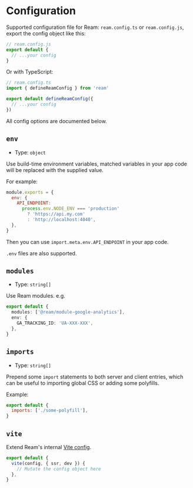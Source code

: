 # Configuration

Supported configuration file for Ream: `ream.config.ts` or `ream.config.js`, export the config object like this:

```ts
// ream.config.js
export default {
  // ...your config
}
```

Or with TypeScript:

```ts
// ream.config.ts
import { defineReamConfig } from 'ream'

export default defineReamConfig({
  // ...your config
})
```

All config options are documented below.

## `env`

- Type: `object`

Use build-time environment variables, matched variables in your app code will be replaced with the supplied value.

For example:

```js
module.exports = {
  env: {
    API_ENDPOINT:
      process.env.NODE_ENV === 'production'
        ? 'https://api.my.com'
        : 'http://localhost:4040',
  },
}
```

Then you can use `import.meta.env.API_ENDPOINT` in your app code.

`.env` files are also supported.

## `modules`

- Type: `string[]`

Use Ream modules. e.g.

```ts
export default {
  modules: ['@ream/module-google-analytics'],
  env: {
    GA_TRACKING_ID: 'UA-XXX-XXX',
  },
}
```

## `imports`

- Type: `string[]`

Prepend some `import` statements to both server and client entries, which can be useful to importing global CSS or adding some polyfills.

Example:

```js
export default {
  imports: ['./some-polyfill'],
}
```

## `vite`

Extend Ream's internal [Vite config](https://vitejs.dev/config/).

```js
export default {
  vite(config, { ssr, dev }) {
    // Mutate the config object here
  },
}
```
